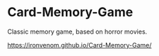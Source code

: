 # Card-Memory-Game
Classic memory game, based on horror movies.

https://ironvenom.github.io/Card-Memory-Game/
